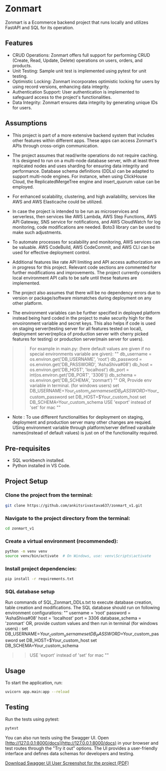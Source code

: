 

# Zonmart

Zonmart is a Ecommerce backend project that runs locally and utilizes FastAPI and SQL for its operation.

## Features

- CRUD Operations: Zonmart offers full support for performing CRUD (Create, Read, Update, Delete) operations on users, orders, and products.
- Unit Testing: Sample unit test is implemented using pytest for unit testing.
- Optimistic Locking: Zonmart incorporates optimistic locking for users by using record versions, enhancing data integrity.
- Authentication Support: User authentication is implemented to safeguard access to the project's functionalities.
- Data Integrity: Zonmart ensures data integrity by generating unique IDs for users.

## Assumptions

- This project is part of a more extensive backend system that includes other features within different apps. These apps can access Zonmart's APIs through cross-origin communication.

- The project assumes that read/write operations do not require caching. It is designed to run on a multi-node database server, with at least three replicated nodes and uses sharding for ensuring data integrity and performance. Database schema definitions (DDLs) can be adapted to support multi-node engines. For instance, when using ClickHouse Cloud, the ReplicatedMergeTree engine and insert_quorum value can be employed.

- For enhanced scalability, clustering, and high availability, services like AWS and AWS Elasticache could be utilized.

- In case the project is intended to be run as microservices and serverless, then services like AWS Lambda, AWS Step Functions, AWS API Gateway, SNS service for notifications, and AWS CloudWatch for log monitoring, code modifications are needed. Boto3 library can be used to make such adjustments.

- To automate processes for scalability and monitoring, AWS services can be valuable. AWS CodeBuild, AWS CodeCommit, and AWS CLI can be used for effective deployment control.

- Additional features like rate API limiting and API access authorization are in progress for this project. Relevant code sections are commented for further modifications and improvements. The project currently considers local environment API calls to be safe until these features are implemented.

- The project also assumes that there will be no dependency errors due to version or package/software mismatches during deployment on any other platform.

- The environment variables can be further specified in deployed platform instead being hard coded in the project to make security high for the envoironment variable and secret keys. This also helps if code is used on staging server(testing server for all features tested on local), deployment server(replica of production server with cherry picked features for testing) or production server(main server for users).

>> For example in main.py:  (here default values are given if no special environments variable are given): 
""
db_username = os.environ.get('DB_USERNAME', 'root')
db_password = os.environ.get('DB_PASSWORD', 'AshaShiva#08')
db_host = os.environ.get('DB_HOST', 'localhost')
db_port = int(os.environ.get('DB_PORT', '3306'))
db_schema = os.environ.get('DB_SCHEMA', 'zonmart')
""
OR, 
Provide env variable in terminal. (for windows users)
set DB_USERNAME=$Your_custom_username
set DB_PASSWORD=$Your_custom_password
set DB_HOST=$Your_custom_host
set DB_SCHEMA=Your_custom_schema
>> USE 'export' instead of 'set' for mac
""
- Note : To use different functionalities for deployment on staging, deployment and production server many other changes are requied. USing environment variable through platform/server defined varaibale names(instead of default values) is just on of the functionality required.
## Pre-requisites

- SQL workbench installed.
- Python installed in VS Code.

## Project Setup

### Clone the project from the terminal:

```bash
git clone https://github.com/ankitsrivastava637/zonmart_v1.git
```

### Navigate to the project directory from the terminal:

```bash
cd zonmart_v1
```

### Create a virtual environment (recommended):

```bash
python -m venv venv
source venv/bin/activate  # On Windows, use: venv\Scripts\activate
```

### Install project dependencies:

```bash
pip install -r requirements.txt
```

### SQL database setup 
Run commands of SQL_Zonmart_DDLs.txt to execute database creation, table creation and modifications. 
The SQL database should run on following environment configurations: 
""
username = 'root'
password = 'AshaShiva#08'
host = 'localhost'
port = 3306
database_schema = 'zonmart' 
OR,
provide custom values and then run in terminal (for windows users) : 
set DB_USERNAME=$Your_custom_username
set DB_PASSWORD=$Your_custom_password
set DB_HOST=$Your_custom_host
set DB_SCHEMA=Your_custom_schema
>> USE 'export' instead of 'set' for mac
""
## Usage

To start the application, run:

```bash
uvicorn app.main:app --reload
```

## Testing

Run the tests using pytest:

```bash
pytest
```

You can also run tests using the Swagger UI. Open [http://127.0.0.1:8000/docs](http://127.0.0.1:8000/docs) in your browser and test routes through the "Try it out" options. The UI provides a user-friendly interface and defines data schemas for developers and testing.

[Download Swagger UI User Screenshot for the project (PDF)](https://github.com/ankitsrivastava637/zonmart_v1/files/13187451/Zonmart_Swagger_UI.pdf)
